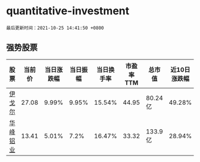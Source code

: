 # quantitative-investment

`最后更新时间：2021-10-25 14:41:50 +0800`

## 强势股票

|股票|当前价|当日涨跌幅|当日振幅|当日换手率|市盈率TTM|总市值|近10日涨跌幅|
|----|----|----|----|----|----|----|----|
|[伊戈尔](https://xueqiu.com/S/SZ002922)|27.08|9.99%|9.95%|15.54%|44.95|80.24亿|49.28%|
|[华峰铝业](https://xueqiu.com/S/SH601702)|13.41|5.01%|7.2%|16.47%|33.32|133.9亿|28.94%|
